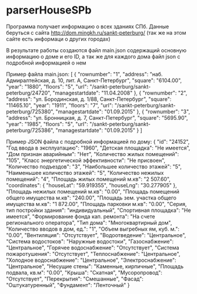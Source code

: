 # parserHouseSPb

Программа получает информацию о всех зданиях СПб.
Данные беруться с сайта http://dom.mingkh.ru/sankt-peterburg/ (так же на этом сайте есть информаци о других городах)

В результате работы создаются файл main.json содержащий основную информацию о доме и его ID,
а так же для каждого дома файл json с подробной информацией о нем

Пример файла main.json:
[
    {
        "rownumber": "1",
        "address": "наб. Адмиралтейская, д. 10, лит. А, Санкт-Петербург",
        "square": "6104.00",
        "year": "1880",
        "floors": "5",
        "url": "/sankt-peterburg/sankt-peterburg/24720",
        "managestartdate": "11.04.2008"
    },
    {
        "rownumber": "2",
        "address": "ул. Бородинская, д. 1/88, Санкт-Петербург",
        "square": "11465.10",
        "year": "1911",
        "floors": "7",
        "url": "/sankt-peterburg/sankt-peterburg/725380",
        "managestartdate": "01.09.2015"
    },
    {
        "rownumber": "3",
        "address": "ул. Бронницкая, д. 7, Санкт-Петербург",
        "square": "5695.90",
        "year": "1985",
        "floors": "5",
        "url": "/sankt-peterburg/sankt-peterburg/725386",
        "managestartdate": "01.09.2015"
    }
]

Пример JSON файла с подробной информацией по дому:
{
    "id": "24152",
    "Год ввода в эксплуатацию": "1960",
    "Детская площадка": "Не имеется",
    "Дом признан аварийным": "Нет",
    "Количество жилых помещений": "105",
    "Класс энергетической эффективности": "Не присвоен",
    "Количество подъездов": "3",
    "Наибольшее количество этажей": "5",
    "Наименьшее количество этажей": "5",
    "Количество нежилых помещений": "4",
    "Площадь жилых помещений м.кв": "2 507.60",
    "coordinates": {
        "houseLat": "59.919355",
        "houseLng": "30.277905"
    },
    "Площадь нежилых помещений м.кв": "0.00",
    "Площадь помещений общего имущества м.кв": "240.00",
    "Площадь зем. участка общего имущества м.кв": "1 872.00",
    "Площадь парковки м.кв": "0.00",
    "Серия, тип постройки здания": "индивидуальный",
    "Спортивная площадка": "Не имеется",
    "Формирование фонда кап. ремонта": "На счете регионального оператора",
    "Тип дома": "Многоквартирный дом",
    "Количество вводов в дом, ед.": "1",
    "Объем выгребных ям, куб. м.": "0.00",
    "Вентиляция": "Отсутствует",
    "Водоотведение": "Центральное",
    "Система водостоков": "Наружные водостоки",
    "Газоснабжение": "Центральное",
    "Горячее водоснабжение": "Отсутствует",
    "Система пожаротушения": "Отсутствует",
    "Теплоснабжение": "Центральное",
    "Холодное водоснабжение": "Центральное",
    "Электроснабжение": "Центральное",
    "Несущие стены": "Каменные, кирпичные",
    "Площадь подвала, кв.м": "0.00",
    "Крыша": "Скатная",
    "Мусоропровод": "Отсутствует",
    "Перекрытия": "Смешанные",
    "Фасад": "Оштукатуренный",
    "Фундамент": "Ленточный"
}
